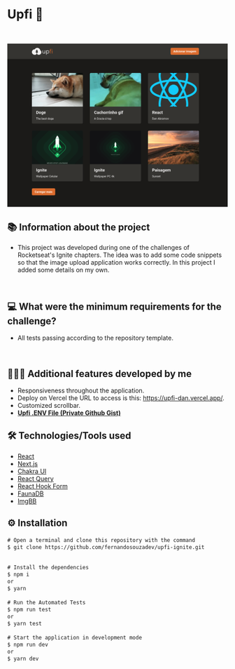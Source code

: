 # Upfi 📸

&nbsp;

![mock1](https://github.com/fernandosouzadev/upfi-ignite/blob/main/public/152691244-4ecfa2b9-f752-4df1-9158-84a258152427.png)
## 📚 Information about the project

- This project was developed during one of the challenges of Rocketseat's Ignite chapters. The idea was to add some code snippets so that the image upload application works correctly. In this project I added some details on my own.

&nbsp;

## 💻 What were the minimum requirements for the challenge?

- All tests passing according to the repository template.

&nbsp;

## 👨🏻‍💻 Additional features developed by me

- Responsiveness throughout the application.
- Deploy on Vercel the URL to access is this: https://upfi-dan.vercel.app/.
- Customized scrollbar.
- **[Upfi .ENV File (Private Github Gist)](https://gist.github.com/Daniel-Vinicius/74a76d25361d98258aa0d6b4d48af6eb)**

## 🛠️ Technologies/Tools used

- [React](https://pt-br.reactjs.org/)
- [Next.js](https://nextjs.org/)
- [Chakra UI](https://chakra-ui.com/)
- [React Query](https://react-query.tanstack.com/)
- [React Hook Form](https://react-hook-form.com/)
- [FaunaDB](https://fauna.com/)
- [ImgBB](https://imgbb.com/)


## ⚙️ Installation

```
# Open a terminal and clone this repository with the command
$ git clone https://github.com/fernandosouzadev/upfi-ignite.git
```

```

# Install the dependencies
$ npm i
or
$ yarn

# Run the Automated Tests
$ npm run test
or
$ yarn test

# Start the application in development mode
$ npm run dev
or
$ yarn dev

```
